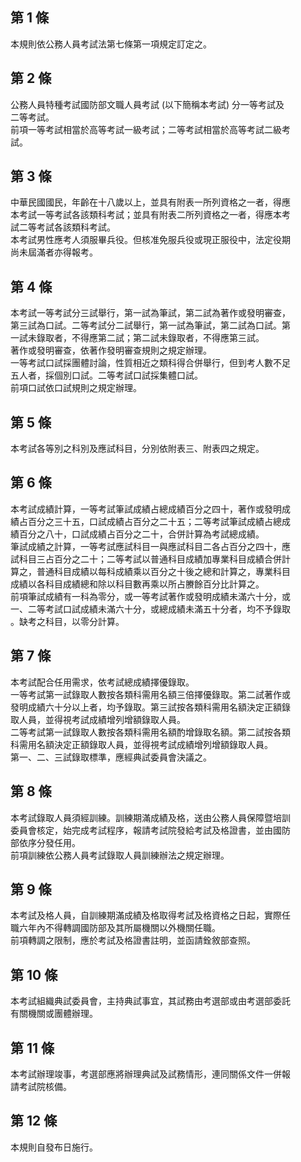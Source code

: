第 1 條
-------
本規則依公務人員考試法第七條第一項規定訂定之。

第 2 條
-------
公務人員特種考試國防部文職人員考試 (以下簡稱本考試) 分一等考試及  
二等考試。  
前項一等考試相當於高等考試一級考試；二等考試相當於高等考試二級考  
試。

第 3 條
-------
中華民國國民，年齡在十八歲以上，並具有附表一所列資格之一者，得應  
本考試一等考試各該類科考試；並具有附表二所列資格之一者，得應本考  
試二等考試各該類科考試。  
本考試男性應考人須服畢兵役。但核准免服兵役或現正服役中，法定役期  
尚未屆滿者亦得報考。

第 4 條
-------
本考試一等考試分三試舉行，第一試為筆試，第二試為著作或發明審查，  
第三試為口試。二等考試分二試舉行，第一試為筆試，第二試為口試。第  
一試未錄取者，不得應第二試；第二試未錄取者，不得應第三試。  
著作或發明審查，依著作發明審查規則之規定辦理。  
一等考試口試採團體討論，性質相近之類科得合併舉行，但到考人數不足  
五人者，採個別口試。二等考試口試採集體口試。  
前項口試依口試規則之規定辦理。

第 5 條
-------
本考試各等別之科別及應試科目，分別依附表三、附表四之規定。

第 6 條
-------
本考試成績計算，一等考試筆試成績占總成績百分之四十，著作或發明成  
績占百分之三十五，口試成績占百分之二十五；二等考試筆試成績占總成  
績百分之八十，口試成績占百分之二十，合併計算為考試總成績。  
筆試成績之計算，一等考試應試科目一與應試科目二各占百分之四十，應  
試科目三占百分之二十；二等考試以普通科目成績加專業科目成績合併計  
算之，普通科目成績以每科成績乘以百分之十後之總和計算之，專業科目  
成績以各科目成績總和除以科目數再乘以所占賸餘百分比計算之。  
前項筆試成績有一科為零分，或一等考試著作或發明成績未滿六十分，或  
一、二等考試口試成績未滿六十分，或總成績未滿五十分者，均不予錄取  
。缺考之科目，以零分計算。

第 7 條
-------
本考試配合任用需求，依考試總成績擇優錄取。  
一等考試第一試錄取人數按各類科需用名額三倍擇優錄取。第二試著作或  
發明成績六十分以上者，均予錄取。第三試按各類科需用名額決定正額錄  
取人員，並得視考試成績增列增額錄取人員。  
二等考試第一試錄取人數按各類科需用名額酌增錄取名額。第二試按各類  
科需用名額決定正額錄取人員，並得視考試成績增列增額錄取人員。  
第一、二、三試錄取標準，應經典試委員會決議之。

第 8 條
-------
本考試錄取人員須經訓練。訓練期滿成績及格，送由公務人員保障暨培訓  
委員會核定，始完成考試程序，報請考試院發給考試及格證書，並由國防  
部依序分發任用。  
前項訓練依公務人員考試錄取人員訓練辦法之規定辦理。

第 9 條
-------
本考試及格人員，自訓練期滿成績及格取得考試及格資格之日起，實際任  
職六年內不得轉調國防部及其所屬機關以外機關任職。  
前項轉調之限制，應於考試及格證書註明，並函請銓敘部查照。

第 10 條
--------
本考試組織典試委員會，主持典試事宜，其試務由考選部或由考選部委託  
有關機關或團體辦理。

第 11 條
--------
本考試辦理竣事，考選部應將辦理典試及試務情形，連同關係文件一併報  
請考試院核備。

第 12 條
--------
本規則自發布日施行。


